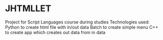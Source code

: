 # JHTMLLET
Project for Script Languages course during studies
Technologies used:
Python to create html file with in/out data
Batch to create simple menu
C++ to create app which creates out data from in data

